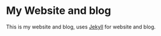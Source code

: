 # My Website and blog

This is my website and blog, uses [Jekyll](http://jekyllrb.com/) for website and blog.

